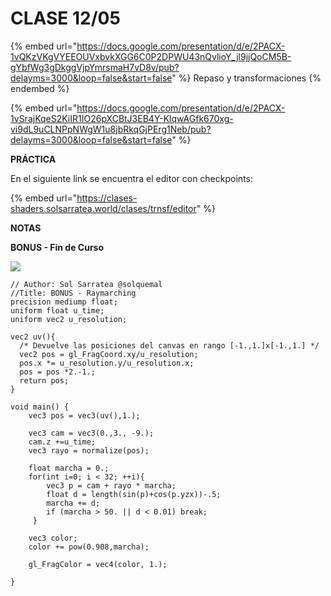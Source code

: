 # CLASE 12/05

{% embed url="https://docs.google.com/presentation/d/e/2PACX-1vQKzVKgVYEEOUVxbvkXGG6C0P2DPWU43nQvlioY_jl9jjQoCM5B-gYbfWg3gDkggVjpYmrsmaH7vD8v/pub?delayms=3000&loop=false&start=false" %}
Repaso y transformaciones
{% endembed %}

{% embed url="https://docs.google.com/presentation/d/e/2PACX-1vSrajKqeS2KiIR1IO26pXCBtJ3EB4Y-KlqwAGfk670xg-vi9dL9uCLNPpNWgW1u8jbRkqGjPErg1Neb/pub?delayms=3000&loop=false&start=false" %}

**PRÁCTICA**

En el siguiente link se encuentra el editor con checkpoints:

{% embed url="https://clases-shaders.solsarratea.world/clases/trnsf/editor" %}

**NOTAS**

**BONUS - Fin de Curso**

![](<../../../../.gitbook/assets/May-08-2022 00-25-27.gif>)

```
// Author: Sol Sarratea @solquemal
//Title: BONUS - Raymarching
precision mediump float;
uniform float u_time;
uniform vec2 u_resolution;

vec2 uv(){
  /* Devuelve las posiciones del canvas en rango [-1.,1.]x[-1.,1.] */
  vec2 pos = gl_FragCoord.xy/u_resolution; 
  pos.x *= u_resolution.y/u_resolution.x;
  pos = pos *2.-1.;
  return pos;
}

void main() {
    vec3 pos = vec3(uv(),1.);
   
    vec3 cam = vec3(0.,3., -9.);
    cam.z +=u_time;
    vec3 rayo = normalize(pos); 
    
    float marcha = 0.;
    for(int i=0; i < 32; ++i){
        vec3 p = cam + rayo * marcha;
        float d = length(sin(p)+cos(p.yzx))-.5;
        marcha += d;
        if (marcha > 50. || d < 0.01) break; 
     }
    
    vec3 color;
    color += pow(0.908,marcha);
	
    gl_FragColor = vec4(color, 1.);

}


```

